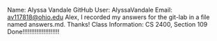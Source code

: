 Name:   Alyssa Vandale
GitHub User:    AlyssaVandale
Email:  av117818@ohio.edu
Alex, I recorded my answers for the git-lab in a file named answers.md. Thanks!
Class Information:  CS 2400, Section 109
Done!!!!!!!!!!!!!!!!!!!!!
